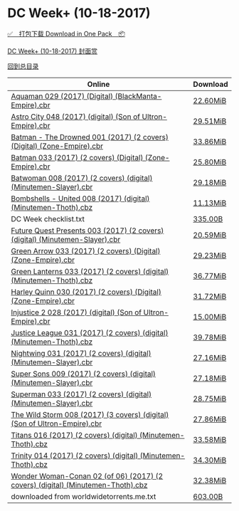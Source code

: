# DC Week+ (10-18-2017)

[✅&emsp;打包下载 Download in One Pack&emsp;📦](https://pan.baidu.com/s/1dE9SG61)

[DC Week+ (10-18-2017) 封面赏](/https://github.com/alicewish/markdown/blob/master/cover/DC-Week-10-18-2017-Covers.md)



[回到总目录](https://github.com/alicewish/markdown/blob/master/Catalogs.md)



Online | Download
--- | ---
[Aquaman 029 (2017) (Digital) (BlackManta-Empire).cbr](https://github.com/alicewish/markdown/blob/master/comic/Aquaman-029-2017-Digital-BlackManta-Empire-cbr.md) | [22.60MiB](https://pan.baidu.com/s/1dE9SG61#list/path=%2FDC%20Week%202017%20Q4%2FDC%20Week%2B%20%2810-18-2017%29%2F%E3%82%AF%E3%82%BF%E3%82%B1%E3%82%BB%E3%82%B1%E3%82%AA%E3%82%AF%E3%82%A2%E3%82%B1%E3%82%A8%E3%82%A6%E3%82%A4%E3%82%B1%E3%82%AA%E3%82%B1%E3%82%BF%E3%82%A8%E3%82%AD%E3%82%A6%E3%82%AB%E3%82%BF%E3%82%BD%E3%82%B3%E3%82%A8%E3%82%B1%E3%82%A8%E3%82%A8%E3%82%BB%E3%82%B5%E3%82%B1%E3%82%AB%E3%82%BB&parentPath=%2FDC%20Week%202017%20Q4)
[Astro City 048 (2017) (digital) (Son of Ultron-Empire).cbr](https://github.com/alicewish/markdown/blob/master/comic/Astro-City-048-2017-digital-Son-of-Ultron-Empire-cbr.md) | [29.51MiB](https://pan.baidu.com/s/1dE9SG61#list/path=%2FDC%20Week%202017%20Q4%2FDC%20Week%2B%20%2810-18-2017%29%2F%E3%82%BD%E3%82%A2%E3%82%B7%E3%82%B7%E3%82%BB%E3%82%A6%E3%82%AA%E3%82%BD%E3%82%AA%E3%82%A2%E3%82%B3%E3%82%A4%E3%82%A6%E3%82%AF%E3%82%B7%E3%82%A6%E3%82%BB%E3%82%BB%E3%82%B5%E3%82%A6%E3%82%A8%E3%82%AB%E3%82%BF%E3%82%A4%E3%82%B3%E3%82%B5%E3%82%A8%E3%82%AB%E3%82%B9%E3%82%B5%E3%82%A6%E3%82%A6&parentPath=%2FDC%20Week%202017%20Q4)
[Batman - The Drowned 001 (2017) (2 covers) (Digital) (Zone-Empire).cbr](https://github.com/alicewish/markdown/blob/master/comic/Batman-Drowned-001-2017-2-covers-Digital-Zone-Empire-cbr.md) | [33.86MiB](https://pan.baidu.com/s/1dE9SG61#list/path=%2FDC%20Week%202017%20Q4%2FDC%20Week%2B%20%2810-18-2017%29%2F%E3%82%B1%E3%82%B7%E3%82%B9%E3%82%AB%E3%82%B3%E3%82%B5%E3%82%BF%E3%82%AF%E3%82%AF%E3%82%B5%E3%82%AF%E3%82%A4%E3%82%B3%E3%82%AB%E3%82%B5%E3%82%A2%E3%82%BD%E3%82%BB%E3%82%AF%E3%82%AA%E3%82%A8%E3%82%A4%E3%82%B5%E3%82%B5%E3%82%BD%E3%82%AD%E3%82%B7%E3%82%B7%E3%82%A2%E3%82%AB%E3%82%B9%E3%82%A6&parentPath=%2FDC%20Week%202017%20Q4)
[Batman 033 (2017) (2 covers) (Digital) (Zone-Empire).cbr](https://github.com/alicewish/markdown/blob/master/comic/Batman-033-2017-2-covers-Digital-Zone-Empire-cbr.md) | [25.80MiB](https://pan.baidu.com/s/1dE9SG61#list/path=%2FDC%20Week%202017%20Q4%2FDC%20Week%2B%20%2810-18-2017%29%2F%E3%82%B7%E3%82%A2%E3%82%AF%E3%82%B7%E3%82%B3%E3%82%B5%E3%82%A4%E3%82%A4%E3%82%B1%E3%82%B1%E3%82%A2%E3%82%B7%E3%82%AB%E3%82%A8%E3%82%B7%E3%82%B9%E3%82%AB%E3%82%BB%E3%82%B9%E3%82%A6%E3%82%A4%E3%82%BB%E3%82%AA%E3%82%B5%E3%82%A2%E3%82%BD%E3%82%B5%E3%82%A4%E3%82%B7%E3%82%B5%E3%82%AB%E3%82%B3&parentPath=%2FDC%20Week%202017%20Q4)
[Batwoman 008 (2017) (2 covers) (digital) (Minutemen-Slayer).cbr](https://github.com/alicewish/markdown/blob/master/comic/Batwoman-008-2017-2-covers-digital-Minutemen-Slayer-cbr.md) | [29.18MiB](https://pan.baidu.com/s/1dE9SG61#list/path=%2FDC%20Week%202017%20Q4%2FDC%20Week%2B%20%2810-18-2017%29%2F%E3%82%A2%E3%82%B7%E3%82%B7%E3%82%BD%E3%82%BF%E3%82%A2%E3%82%B5%E3%82%A8%E3%82%A4%E3%82%B1%E3%82%B3%E3%82%A4%E3%82%AD%E3%82%B5%E3%82%AB%E3%82%AB%E3%82%B3%E3%82%A6%E3%82%AF%E3%82%B7%E3%82%BD%E3%82%BD%E3%82%B5%E3%82%AF%E3%82%AD%E3%82%A2%E3%82%AA%E3%82%A4%E3%82%AB%E3%82%BB%E3%82%B1%E3%82%B9&parentPath=%2FDC%20Week%202017%20Q4)
[Bombshells - United 008 (2017) (digital) (Minutemen-Thoth).cbz](https://github.com/alicewish/markdown/blob/master/comic/Bombshells-United-008-2017-digital-Minutemen-Thoth-cbz.md) | [11.13MiB](https://pan.baidu.com/s/1dE9SG61#list/path=%2FDC%20Week%202017%20Q4%2FDC%20Week%2B%20%2810-18-2017%29%2F%E3%82%A8%E3%82%AF%E3%82%B7%E3%82%B9%E3%82%AB%E3%82%B7%E3%82%A2%E3%82%BF%E3%82%AA%E3%82%A6%E3%82%B3%E3%82%BB%E3%82%BD%E3%82%B9%E3%82%B9%E3%82%B5%E3%82%BB%E3%82%B1%E3%82%A8%E3%82%AB%E3%82%AA%E3%82%B7%E3%82%A8%E3%82%AB%E3%82%BB%E3%82%A4%E3%82%B7%E3%82%A6%E3%82%AD%E3%82%A8%E3%82%BD%E3%82%A2&parentPath=%2FDC%20Week%202017%20Q4)
DC Week checklist.txt | [335.00B](https://pan.baidu.com/s/1dE9SG61#list/path=%2FDC%20Week%202017%20Q4%2FDC%20Week%2B%20%2810-18-2017%29%2F%E3%82%B9%E3%82%B3%E3%82%A8%E3%82%A6%E3%82%BF%E3%82%A4%E3%82%B9%E3%82%AA%E3%82%A2%E3%82%A4%E3%82%BF%E3%82%BB%E3%82%AF%E3%82%AF%E3%82%B1%E3%82%AD%E3%82%AA%E3%82%A2%E3%82%A6%E3%82%AB%E3%82%AB%E3%82%A6%E3%82%A8%E3%82%B3%E3%82%A2%E3%82%B9%E3%82%BB%E3%82%AB%E3%82%AD%E3%82%BD%E3%82%BD%E3%82%B9&parentPath=%2FDC%20Week%202017%20Q4)
[Future Quest Presents 003 (2017) (2 covers) (digital) (Minutemen-Slayer).cbr](https://github.com/alicewish/markdown/blob/master/comic/Future-Quest-Presents-003-2017-2-covers-digital-Minutemen-Slayer-cbr.md) | [20.59MiB](https://pan.baidu.com/s/1dE9SG61#list/path=%2FDC%20Week%202017%20Q4%2FDC%20Week%2B%20%2810-18-2017%29%2F%E3%82%A6%E3%82%B9%E3%82%A4%E3%82%BD%E3%82%BD%E3%82%B1%E3%82%AB%E3%82%A4%E3%82%BB%E3%82%B3%E3%82%BF%E3%82%B9%E3%82%BF%E3%82%AF%E3%82%A6%E3%82%B3%E3%82%AF%E3%82%B1%E3%82%A6%E3%82%BF%E3%82%B1%E3%82%BD%E3%82%B1%E3%82%B1%E3%82%B9%E3%82%A4%E3%82%A2%E3%82%AF%E3%82%AA%E3%82%B9%E3%82%B5%E3%82%A6&parentPath=%2FDC%20Week%202017%20Q4)
[Green Arrow 033 (2017) (2 covers) (Digital) (Zone-Empire).cbr](https://github.com/alicewish/markdown/blob/master/comic/Green-Arrow-033-2017-2-covers-Digital-Zone-Empire-cbr.md) | [29.23MiB](https://pan.baidu.com/s/1dE9SG61#list/path=%2FDC%20Week%202017%20Q4%2FDC%20Week%2B%20%2810-18-2017%29%2F%E3%82%A4%E3%82%A6%E3%82%BB%E3%82%A4%E3%82%B9%E3%82%A8%E3%82%A8%E3%82%BD%E3%82%A2%E3%82%B9%E3%82%A6%E3%82%B1%E3%82%AA%E3%82%AD%E3%82%B1%E3%82%B3%E3%82%B3%E3%82%B7%E3%82%BF%E3%82%BF%E3%82%AF%E3%82%BF%E3%82%BB%E3%82%BF%E3%82%B3%E3%82%A8%E3%82%AF%E3%82%B5%E3%82%BD%E3%82%AA%E3%82%AB%E3%82%B1&parentPath=%2FDC%20Week%202017%20Q4)
[Green Lanterns 033 (2017) (2 covers) (digital) (Minutemen-Thoth).cbz](https://github.com/alicewish/markdown/blob/master/comic/Green-Lanterns-033-2017-2-covers-digital-Minutemen-Thoth-cbz.md) | [36.77MiB](https://pan.baidu.com/s/1dE9SG61#list/path=%2FDC%20Week%202017%20Q4%2FDC%20Week%2B%20%2810-18-2017%29%2F%E3%82%B9%E3%82%AD%E3%82%A4%E3%82%B9%E3%82%B7%E3%82%B7%E3%82%BB%E3%82%B1%E3%82%A4%E3%82%BF%E3%82%B7%E3%82%A2%E3%82%B7%E3%82%AF%E3%82%BD%E3%82%AF%E3%82%B7%E3%82%B5%E3%82%A6%E3%82%AD%E3%82%BD%E3%82%AF%E3%82%B9%E3%82%BF%E3%82%A4%E3%82%AD%E3%82%BF%E3%82%AB%E3%82%A2%E3%82%A4%E3%82%B7%E3%82%A8&parentPath=%2FDC%20Week%202017%20Q4)
[Harley Quinn 030 (2017) (2 covers) (Digital) (Zone-Empire).cbr](https://github.com/alicewish/markdown/blob/master/comic/Harley-Quinn-030-2017-2-covers-Digital-Zone-Empire-cbr.md) | [31.72MiB](https://pan.baidu.com/s/1dE9SG61#list/path=%2FDC%20Week%202017%20Q4%2FDC%20Week%2B%20%2810-18-2017%29%2F%E3%82%BB%E3%82%B5%E3%82%A4%E3%82%AB%E3%82%AD%E3%82%BB%E3%82%B5%E3%82%A4%E3%82%A6%E3%82%B9%E3%82%AB%E3%82%A6%E3%82%A8%E3%82%AF%E3%82%BF%E3%82%BF%E3%82%A4%E3%82%B9%E3%82%BB%E3%82%BD%E3%82%AA%E3%82%A8%E3%82%BF%E3%82%AB%E3%82%B9%E3%82%BB%E3%82%A8%E3%82%AA%E3%82%B5%E3%82%AA%E3%82%BF%E3%82%BF&parentPath=%2FDC%20Week%202017%20Q4)
[Injustice 2 028 (2017) (digital) (Son of Ultron-Empire).cbr](https://github.com/alicewish/markdown/blob/master/comic/Injustice-2-028-2017-digital-Son-of-Ultron-Empire-cbr.md) | [15.00MiB](https://pan.baidu.com/s/1dE9SG61#list/path=%2FDC%20Week%202017%20Q4%2FDC%20Week%2B%20%2810-18-2017%29%2F%E3%82%BB%E3%82%A4%E3%82%B1%E3%82%B7%E3%82%AD%E3%82%AA%E3%82%BB%E3%82%BB%E3%82%BB%E3%82%BD%E3%82%B9%E3%82%AB%E3%82%B7%E3%82%B7%E3%82%BF%E3%82%BF%E3%82%A6%E3%82%AF%E3%82%A4%E3%82%BF%E3%82%BF%E3%82%A8%E3%82%AD%E3%82%B3%E3%82%B9%E3%82%A6%E3%82%A6%E3%82%AA%E3%82%A2%E3%82%B5%E3%82%AB%E3%82%A4&parentPath=%2FDC%20Week%202017%20Q4)
[Justice League 031 (2017) (2 covers) (digital) (Minutemen-Thoth).cbz](https://github.com/alicewish/markdown/blob/master/comic/Justice-League-031-2017-2-covers-digital-Minutemen-Thoth-cbz.md) | [39.78MiB](https://pan.baidu.com/s/1dE9SG61#list/path=%2FDC%20Week%202017%20Q4%2FDC%20Week%2B%20%2810-18-2017%29%2F%E3%82%A6%E3%82%A4%E3%82%B9%E3%82%A4%E3%82%B3%E3%82%B3%E3%82%A4%E3%82%A8%E3%82%A4%E3%82%B3%E3%82%BD%E3%82%BF%E3%82%B9%E3%82%BD%E3%82%BD%E3%82%A8%E3%82%BB%E3%82%AD%E3%82%A6%E3%82%A8%E3%82%AD%E3%82%AA%E3%82%B5%E3%82%AF%E3%82%A6%E3%82%B3%E3%82%B3%E3%82%B9%E3%82%B9%E3%82%B3%E3%82%A2%E3%82%A2&parentPath=%2FDC%20Week%202017%20Q4)
[Nightwing 031 (2017) (2 covers) (digital) (Minutemen-Slayer).cbr](https://github.com/alicewish/markdown/blob/master/comic/Nightwing-031-2017-2-covers-digital-Minutemen-Slayer-cbr.md) | [27.16MiB](https://pan.baidu.com/s/1dE9SG61#list/path=%2FDC%20Week%202017%20Q4%2FDC%20Week%2B%20%2810-18-2017%29%2F%E3%82%A6%E3%82%BB%E3%82%B7%E3%82%AA%E3%82%BD%E3%82%BB%E3%82%A6%E3%82%B3%E3%82%BF%E3%82%A4%E3%82%AD%E3%82%B9%E3%82%BD%E3%82%A8%E3%82%AD%E3%82%B9%E3%82%A2%E3%82%B3%E3%82%AF%E3%82%A2%E3%82%AA%E3%82%A4%E3%82%A4%E3%82%A6%E3%82%A2%E3%82%AD%E3%82%BD%E3%82%AB%E3%82%AD%E3%82%B7%E3%82%BB%E3%82%AB&parentPath=%2FDC%20Week%202017%20Q4)
[Super Sons 009 (2017) (2 covers) (digital) (Minutemen-Slayer).cbr](https://github.com/alicewish/markdown/blob/master/comic/Super-Sons-009-2017-2-covers-digital-Minutemen-Slayer-cbr.md) | [27.18MiB](https://pan.baidu.com/s/1dE9SG61#list/path=%2FDC%20Week%202017%20Q4%2FDC%20Week%2B%20%2810-18-2017%29%2F%E3%82%BD%E3%82%B5%E3%82%BD%E3%82%A6%E3%82%A8%E3%82%B9%E3%82%B7%E3%82%BB%E3%82%A2%E3%82%BD%E3%82%BD%E3%82%B3%E3%82%B9%E3%82%AB%E3%82%BD%E3%82%AD%E3%82%BB%E3%82%A6%E3%82%B7%E3%82%A4%E3%82%BD%E3%82%B5%E3%82%A4%E3%82%B5%E3%82%BD%E3%82%B9%E3%82%AB%E3%82%A6%E3%82%B1%E3%82%A6%E3%82%AA%E3%82%BF&parentPath=%2FDC%20Week%202017%20Q4)
[Superman 033 (2017) (2 covers) (digital) (Minutemen-Slayer).cbr](https://github.com/alicewish/markdown/blob/master/comic/Superman-033-2017-2-covers-digital-Minutemen-Slayer-cbr.md) | [28.75MiB](https://pan.baidu.com/s/1dE9SG61#list/path=%2FDC%20Week%202017%20Q4%2FDC%20Week%2B%20%2810-18-2017%29%2F%E3%82%A4%E3%82%B3%E3%82%B1%E3%82%B3%E3%82%B3%E3%82%AD%E3%82%BB%E3%82%AB%E3%82%B5%E3%82%B1%E3%82%B5%E3%82%BB%E3%82%B3%E3%82%A4%E3%82%AB%E3%82%A2%E3%82%B1%E3%82%AF%E3%82%BD%E3%82%B9%E3%82%B7%E3%82%A8%E3%82%A6%E3%82%A8%E3%82%A4%E3%82%AB%E3%82%AA%E3%82%B7%E3%82%AF%E3%82%BD%E3%82%A6%E3%82%B3&parentPath=%2FDC%20Week%202017%20Q4)
[The Wild Storm 008 (2017) (3 covers) (digital) (Son of Ultron-Empire).cbr](https://github.com/alicewish/markdown/blob/master/comic/Wild-Storm-008-2017-3-covers-digital-Son-of-Ultron-Empire-cbr.md) | [27.86MiB](https://pan.baidu.com/s/1dE9SG61#list/path=%2FDC%20Week%202017%20Q4%2FDC%20Week%2B%20%2810-18-2017%29%2F%E3%82%A6%E3%82%B9%E3%82%A8%E3%82%AF%E3%82%AF%E3%82%AF%E3%82%B1%E3%82%AB%E3%82%B1%E3%82%B3%E3%82%BD%E3%82%AB%E3%82%B1%E3%82%B7%E3%82%AD%E3%82%AA%E3%82%A8%E3%82%AD%E3%82%AD%E3%82%AB%E3%82%B9%E3%82%A4%E3%82%A8%E3%82%AF%E3%82%A8%E3%82%BF%E3%82%BF%E3%82%B5%E3%82%B3%E3%82%BD%E3%82%AA%E3%82%B5&parentPath=%2FDC%20Week%202017%20Q4)
[Titans 016 (2017) (2 covers) (digital) (Minutemen-Thoth).cbz](https://github.com/alicewish/markdown/blob/master/comic/Titans-016-2017-2-covers-digital-Minutemen-Thoth-cbz.md) | [33.58MiB](https://pan.baidu.com/s/1dE9SG61#list/path=%2FDC%20Week%202017%20Q4%2FDC%20Week%2B%20%2810-18-2017%29%2F%E3%82%B5%E3%82%A2%E3%82%A2%E3%82%BD%E3%82%B5%E3%82%B7%E3%82%B3%E3%82%AB%E3%82%A8%E3%82%A4%E3%82%B5%E3%82%BB%E3%82%B3%E3%82%BB%E3%82%AB%E3%82%A8%E3%82%B3%E3%82%A4%E3%82%B1%E3%82%B3%E3%82%AD%E3%82%AF%E3%82%B9%E3%82%B1%E3%82%B7%E3%82%AD%E3%82%AA%E3%82%B5%E3%82%BF%E3%82%A6%E3%82%B9%E3%82%AA&parentPath=%2FDC%20Week%202017%20Q4)
[Trinity 014 (2017) (2 covers) (digital) (Minutemen-Thoth).cbz](https://github.com/alicewish/markdown/blob/master/comic/Trinity-014-2017-2-covers-digital-Minutemen-Thoth-cbz.md) | [34.30MiB](https://pan.baidu.com/s/1dE9SG61#list/path=%2FDC%20Week%202017%20Q4%2FDC%20Week%2B%20%2810-18-2017%29%2F%E3%82%B1%E3%82%B1%E3%82%AB%E3%82%BD%E3%82%AD%E3%82%A4%E3%82%A2%E3%82%BD%E3%82%BB%E3%82%BD%E3%82%AD%E3%82%B1%E3%82%B3%E3%82%AA%E3%82%A2%E3%82%B9%E3%82%B9%E3%82%A2%E3%82%BD%E3%82%BB%E3%82%BD%E3%82%B5%E3%82%B9%E3%82%B5%E3%82%AA%E3%82%B7%E3%82%B9%E3%82%BB%E3%82%BD%E3%82%B5%E3%82%BB%E3%82%A8&parentPath=%2FDC%20Week%202017%20Q4)
[Wonder Woman-Conan 02 (of 06) (2017) (2 covers) (digital) (Minutemen-Thoth).cbz](https://github.com/alicewish/markdown/blob/master/comic/Wonder-Woman-Conan-02-of-06-2017-2-covers-digital-Minutemen-Thoth-cbz.md) | [32.38MiB](https://pan.baidu.com/s/1dE9SG61#list/path=%2FDC%20Week%202017%20Q4%2FDC%20Week%2B%20%2810-18-2017%29%2F%E3%82%B1%E3%82%B7%E3%82%B9%E3%82%B3%E3%82%AB%E3%82%A2%E3%82%AD%E3%82%B1%E3%82%B9%E3%82%B9%E3%82%AB%E3%82%A4%E3%82%A2%E3%82%BB%E3%82%AD%E3%82%A2%E3%82%AD%E3%82%B3%E3%82%A2%E3%82%B1%E3%82%AB%E3%82%B1%E3%82%BB%E3%82%BD%E3%82%A8%E3%82%A2%E3%82%B9%E3%82%AF%E3%82%A2%E3%82%A4%E3%82%B5%E3%82%BF&parentPath=%2FDC%20Week%202017%20Q4)
downloaded from worldwidetorrents.me.txt | [603.00B](https://pan.baidu.com/s/1dE9SG61#list/path=%2FDC%20Week%202017%20Q4%2FDC%20Week%2B%20%2810-18-2017%29%2F%E3%82%B5%E3%82%A6%E3%82%BF%E3%82%AF%E3%82%B5%E3%82%B1%E3%82%B7%E3%82%A8%E3%82%A2%E3%82%AF%E3%82%B3%E3%82%B7%E3%82%A6%E3%82%A4%E3%82%BB%E3%82%B9%E3%82%BB%E3%82%AF%E3%82%AB%E3%82%AB%E3%82%B7%E3%82%B9%E3%82%BD%E3%82%AD%E3%82%B5%E3%82%B5%E3%82%B1%E3%82%BD%E3%82%B5%E3%82%A6%E3%82%AA%E3%82%B1&parentPath=%2FDC%20Week%202017%20Q4)